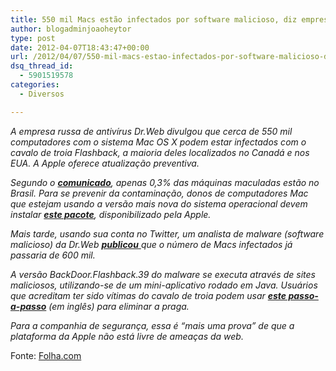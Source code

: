 ```yaml
---
title: 550 mil Macs estão infectados por software malicioso, diz empresa
author: blogadminjoaoheytor
type: post
date: 2012-04-07T18:43:47+00:00
url: /2012/04/07/550-mil-macs-estao-infectados-por-software-malicioso-diz-empresa/
dsq_thread_id:
  - 5901519578
categories:
  - Diversos

---
```

_A empresa russa de antivírus Dr.Web divulgou que cerca de 550 mil computadores com o sistema Mac OS X podem estar infectados com o cavalo de troia Flashback, a maioria deles localizados no Canadá e nos EUA. A Apple oferece atualização preventiva._

_Segundo o **<a href="http://news.drweb.com/show/?i=2341&lng=en&c=14" target="_blank">comunicado</a>**, apenas 0,3% das máquinas maculadas estão no Brasil. Para se prevenir da contaminação, donos de computadores Mac que estejam usando a versão mais nova do sistema operacional devem instalar **<a href="http://support.apple.com/kb/HT5228" target="_blank">este pacote</a>**, disponibilizado pela Apple._

_Mais tarde, usando sua conta no Twitter, um analista de malware (software malicioso) da Dr.Web <a href="https://twitter.com/#!/hexminer/status/187623741273026562" target="_blank"><strong>publicou</strong> </a>que o número de Macs infectados já passaria de 600 mil._

_A versão BackDoor.Flashback.39 do malware se executa através de sites maliciosos, utilizando-se de um mini-aplicativo rodado em Java. Usuários que acreditam ter sido vítimas do cavalo de troia podem usar **<a href="http://www.f-secure.com/v-descs/trojan-downloader_osx_flashback_i.shtml" target="_blank">este passo-a-passo</a>** (em inglês) para eliminar a praga._

_Para a companhia de segurança, essa é &#8220;mais uma prova&#8221; de que a plataforma da Apple não está livre de ameaças da web._

Fonte: <a href="http://www1.folha.uol.com.br/tec/1072166-550-mil-macs-estao-infectados-por-software-malicioso-diz-empresa.shtml" target="_blank">Folha.com</a>